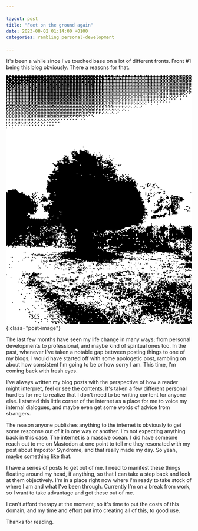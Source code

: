 ```yaml
---

layout: post
title: "Feet on the ground again"
date: 2023-08-02 01:14:00 +0100
categories: rambling personal-development 

---
```


It's been a while since I've touched base on a lot of different fronts. Front #1 being this blog obviously. There a reasons for that.

![tree](/img/bw-tree.png){:class="post-image"}

The last few months have seen my life change in many ways; from personal developments to professional, and maybe kind of spiritual ones too. In the past, whenever I've taken a notable gap between posting things to one of my blogs, I would have started off with some apologetic post, rambling on about how consistent I'm going to be or how sorry I am. This time, I'm coming back with fresh eyes. 

I've always written my blog posts with the perspective of how a reader might interpret, feel or see the contents. It's taken a few different personal hurdles for me to realize that I don't need to be writing content for anyone else. I started this little corner of the internet as a place for me to voice my internal dialogues, and maybe even get some words of advice from strangers. 

The reason anyone publishes anything to the internet is obviously to get some response out of it in one way or another. I'm not expecting anything back in this case. The internet is a massive ocean. I did have someone reach out to me on Mastodon at one point to tell me they resonated with my post about Impostor Syndrome, and that really made my day. So yeah, maybe something like that. 

I have a series of posts to get out of me. I need to manifest these things floating around my head, if anything, so that I can take a step back and look at them objectively. I'm in a place right now where I'm ready to take stock of where I am and what I've been through. Currently I'm on a break from work, so I want to take advantage and get these out of me. 

I can't afford therapy at the moment, so it's time to put the costs of this domain, and my time and effort put into creating all of this, to good use. 

Thanks for reading. 